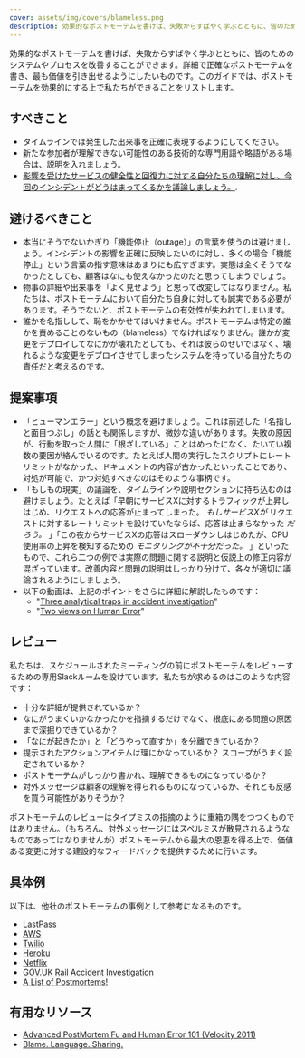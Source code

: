 ```yaml
---
cover: assets/img/covers/blameless.png
description: 効果的なポストモーテムを書けば、失敗からすばやく学ぶとともに、皆のためのシステムやプロセスを改善することができます。詳細で正確なポストモーテムを書き、最も価値を引き出せるようにしたいものです。このガイドでは、ポストモーテムを効果的にする上で私たちができることをリストします。
---
```

効果的なポストモーテムを書けば、失敗からすばやく学ぶとともに、皆のためのシステムやプロセスを改善することができます。詳細で正確なポストモーテムを書き、最も価値を引き出せるようにしたいものです。このガイドでは、ポストモーテムを効果的にする上で私たちができることをリストします。

## すべきこと

* タイムラインでは発生した出来事を正確に表現するようにしてください。
* 新たな参加者が理解できない可能性のある技術的な専門用語や略語がある場合は、説明を入れましょう。
* [影響を受けたサービスの健全性と回復力に対する自分たちの理解に対し、今回のインシデントがどうはまってくるかを議論しましょう。](https://www.pagerduty.com/blog/postmortem-understand-service-reliability/).

## 避けるべきこと

* 本当にそうでないかぎり「機能停止（outage）」の言葉を使うのは避けましょう。インシデントの影響を正確に反映したいのに対し、多くの場合「機能停止」という言葉の指す意味はあまりにも広すぎます。実態は全くそうでなかったとしても、顧客はなにも使えなかったのだと思ってしまうでしょう。
* 物事の詳細や出来事を「よく見せよう」と思って改変してはなりません。私たちは、ポストモーテムにおいて自分たち自身に対しても誠実である必要があります。そうでないと、ポストモーテムの有効性が失われてしまいます。
* 誰かを名指しして、恥をかかせてはいけません。ポストモーテムは特定の誰かを責めることのないもの（blameless）でなければなりません。誰かが変更をデプロイしてなにかが壊れたとしても、それは彼らのせいではなく、壊れるような変更をデプロイさせてしまったシステムを持っている自分たちの責任だと考えるのです。

## 提案事項

* 「ヒューマンエラー」という概念を避けましょう。これは前述した「名指しと面目つぶし」の話とも関係しますが、微妙な違いがあります。失敗の原因が、行動を取った人間に「根ざしている」ことはめったになく、たいてい複数の要因が絡んでいるのです。たとえば人間の実行したスクリプトにレートリミットがなかった、ドキュメントの内容が古かったといったことであり、対処が可能で、かつ対処すべきなのはそのような事柄です。
* 「もしもの現実」の議論を、タイムラインや説明セクションに持ち込むのは避けましょう。たとえば「早朝にサービスXに対するトラフィックが上昇しはじめ、リクエストへの応答が止まってしまった。 *もしサービスXが* リクエストに対するレートリミットを設けていたならば、応答は止まらなかった *だろう。* 」「この夜からサービスXの応答はスローダウンしはじめたが、CPU使用率の上昇を検知するための *モニタリングが不十分だった。* 」といったもので、これら二つの例では実際の問題に関する説明と仮説上の修正内容が混ざっています。改善内容と問題の説明はしっかり分けて、各々が適切に議論されるようにしましょう。
* 以下の動画は、上記のポイントをさらに詳細に解説したものです：
  * "[Three analytical traps in accident investigation](https://www.youtube.com/watch?v=TqaFT-0cY7U)"
  * "[Two views on Human Error](https://www.youtube.com/watch?v=rHeukoWWtQ8)"

## レビュー

私たちは、スケジュールされたミーティングの前にポストモーテムをレビューするための専用Slackルームを設けています。私たちが求めるのはこのような内容です：

* 十分な詳細が提供されているか？
* なにがうまくいかなかったかを指摘するだけでなく、根底にある問題の原因まで深掘りできているか？
* 「なにが起きたか」と「どうやって直すか」を分離できているか？
* 提示されたアクションアイテムは理にかなっているか？ スコープがうまく設定されているか？
* ポストモーテムがしっかり書かれ、理解できるものになっているか？
* 対外メッセージは顧客の理解を得られるものになっているか、それとも反感を買う可能性がありそうか？

ポストモーテムのレビューはタイプミスの指摘のように重箱の隅をつつくものではありません。（もちろん、対外メッセージにはスペルミスが散見されるようなものであってはなりませんが）ポストモーテムから最大の恩恵を得る上で、価値ある変更に対する建設的なフィードバックを提供するために行います。

## 具体例
以下は、他社のポストモーテムの事例として参考になるものです。

* [LastPass](https://blog.lastpass.com/2015/06/lastpass-security-notice/)
* [AWS](https://aws.amazon.com/message/5467D2/)
* [Twilio](https://www.twilio.com/blog/2013/07/billing-incident-post-mortem-breakdown-analysis-and-root-cause.html)
* [Heroku](https://status.heroku.com/incidents/151)
* [Netflix](https://netflixtechblog.com/post-mortem-of-october-22-2012-aws-degradation-efcee3ab40d5)
* [GOV.UK Rail Accident Investigation](https://www.gov.uk/government/publications/kyle-beck-safety-digest/near-miss-at-kyle-beck-3-august-2016)
* [A List of Postmortems!](https://github.com/danluu/post-mortems)

## 有用なリソース

* [Advanced PostMortem Fu and Human Error 101 (Velocity 2011)](https://www.slideshare.net/jallspaw/advanced-postmortem-fu-and-human-error-101-velocity-2011)
* [Blame. Language. Sharing.](https://fractio.nl/2015/10/30/blame-language-sharing/)
